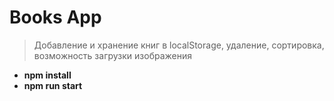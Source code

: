 # Books App
> Добавление и хранение книг в localStorage, удаление, сортировка, возможность загрузки изображения

- **npm install**
- **npm run start**
